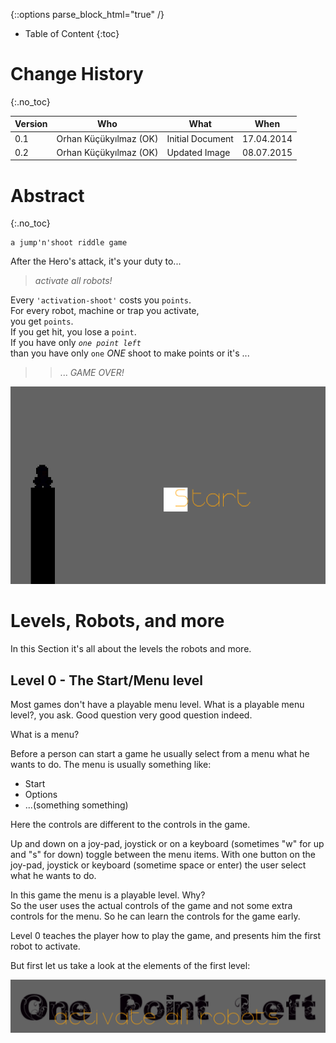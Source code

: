 {::options parse_block_html="true" /}

<nav>

* Table of Content
{:toc}

</nav>

# Change History #
{:.no_toc}

| Version | Who                    | What             | When       |
| ------- | ---------------------- | ---------------- | ---------- |
|     0.1 | Orhan Küçükyılmaz (OK) | Initial Document | 17.04.2014 |
|     0.2 | Orhan Küçükyılmaz (OK) | Updated Image    | 08.07.2015 |

# Abstract #
{:.no_toc}

    a jump'n'shoot riddle game

After the Hero's attack, it's your duty to...  

> _activate all robots!_  

Every `'activation-shoot'` costs you `points`.  
For every robot, machine or trap you activate,  
you get `points`.  
If you get hit, you lose a `point`.  
If you have only _`one point left`_  
than you have only `one` _ONE_ shoot to make points or it's ...  

> >... _GAME OVER!_    

![ His name is mini ](../output_md/assets/img/aar.png "His name is mini")

# Levels, Robots, and more #

In this Section it's all about the levels the robots and more.

## Level 0 - The Start/Menu level ##

Most games don't have a playable menu level. What is a playable menu level?, you ask.
Good question very good question indeed.

What is a menu?

Before a person can start a game he usually select from a menu what he wants
to do. The menu is usually something like:  

+ Start
+ Options
+ ...(something something)

Here the controls are different to the controls in the game.  

Up and down on a joy-pad, joystick or on a keyboard (sometimes "w" for up
and "s" for down) toggle between the menu items. With one button on the
joy-pad, joystick or keyboard (sometime space or enter) the user select what
he wants to do.  

In this game the menu is a playable level. Why?  
So the user uses the actual controls of the game and not some extra controls
for the menu. So he can learn the controls for the game early.  

Level 0 teaches the player how to play the game, and presents him the first
robot to activate.  

But first let us take a look at the elements of the first level:  

![ The Title ](../output_md/assets/img/title.png "The Title")
